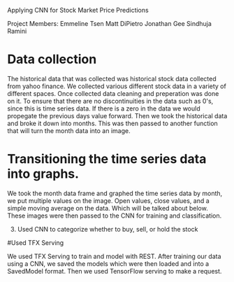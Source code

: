 Applying CNN for Stock Market Price Predictions

Project Members:
Emmeline Tsen
Matt DiPietro
Jonathan Gee
Sindhuja Ramini

# Data collection

The historical data that was collected was historical stock data collected from yahoo finance. We collected various     different stock data in a variety of different spaces. Once collected data cleaning and preperation was done on it. To ensure that there are no discontinuities in the data such as 0's, since this is time series data. If there is a zero in the data we would propegate the previous days value forward. Then we took the historical data and broke it down into months. This was then passed to another function that will turn the month data into an image. 


# Transitioning the time series data into graphs. 

We took the month data frame and graphed the time series data by month, we put multiple values on the image. Open values, close values, and a simple moving average on the data. Which will be talked about below. These images were then passed to the CNN for training and classification. 

3. Used CNN to categorize whether to buy, sell, or hold the stock


#Used TFX Serving

We used TFX Serving to train and model with REST. After training our data using a CNN, we saved the models which were then loaded and into a SavedModel format. Then we used TensorFlow serving to make a request. 
